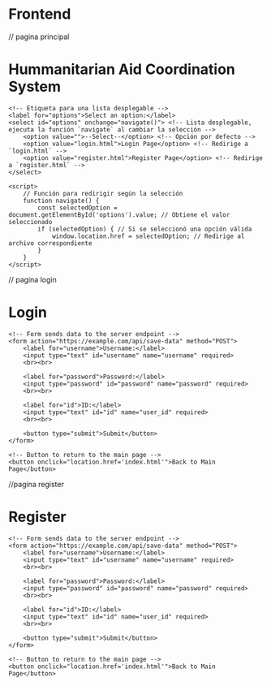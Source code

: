 # Frontend
// pagina principal
<!DOCTYPE html>
<html lang="en">
<head>
    <meta charset="UTF-8"> <!-- Configuración del conjunto de caracteres para UTF-8 -->
    <meta name="viewport" content="width=device-width, initial-scale=1.0"> <!-- Ajuste de la escala para dispositivos móviles -->
    <title>HACS</title> <!-- Título de la pestaña del navegador -->
</head>
<body>
    <h1>Hummanitarian Aid Coordination System </h1> <!-- Título visible en la página -->
    
    <!-- Etiqueta para una lista desplegable -->
    <label for="options">Select an option:</label>
    <select id="options" onchange="navigate()"> <!-- Lista desplegable, ejecuta la función `navigate` al cambiar la selección -->
        <option value="">--Select--</option> <!-- Opción por defecto -->
        <option value="login.html">Login Page</option> <!-- Redirige a `login.html` -->
        <option value="register.html">Register Page</option> <!-- Redirige a `register.html` -->
    </select>

    <script>
        // Función para redirigir según la selección
        function navigate() {
            const selectedOption = document.getElementById('options').value; // Obtiene el valor seleccionado
            if (selectedOption) { // Si se seleccionó una opción válida
                window.location.href = selectedOption; // Redirige al archivo correspondiente
            }
        }
    </script>
</body>
</html>

// pagina login
<!DOCTYPE html>
<html lang="en">
<head>
    <meta charset="UTF-8">
    <meta name="viewport" content="width=device-width, initial-scale=1.0">
    <title>Login Page</title>
</head>
<body>
    <h1>Login</h1>

    <!-- Form sends data to the server endpoint -->
    <form action="https://example.com/api/save-data" method="POST">
        <label for="username">Username:</label>
        <input type="text" id="username" name="username" required>
        <br><br>

        <label for="password">Password:</label>
        <input type="password" id="password" name="password" required>
        <br><br>

        <label for="id">ID:</label>
        <input type="text" id="id" name="user_id" required>
        <br><br>

        <button type="submit">Submit</button>
    </form>

    <!-- Button to return to the main page -->
    <button onclick="location.href='index.html'">Back to Main Page</button>
</body>
</html>


//pagina register
<!DOCTYPE html>
<html lang="en">
<head>
    <meta charset="UTF-8">
    <meta name="viewport" content="width=device-width, initial-scale=1.0">
    <title>Register Page</title>
</head>
<body>
    <h1>Register</h1>

    <!-- Form sends data to the server endpoint -->
    <form action="https://example.com/api/save-data" method="POST">
        <label for="username">Username:</label>
        <input type="text" id="username" name="username" required>
        <br><br>

        <label for="password">Password:</label>
        <input type="password" id="password" name="password" required>
        <br><br>

        <label for="id">ID:</label>
        <input type="text" id="id" name="user_id" required>
        <br><br>

        <button type="submit">Submit</button>
    </form>

    <!-- Button to return to the main page -->
    <button onclick="location.href='index.html'">Back to Main Page</button>
</body>
</html>
